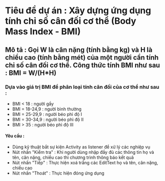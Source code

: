 # Tiêu đề dự án : Xây dựng ứng dụng tính chỉ số cân đối cơ thể (Body Mass Index - BMI)
## Mô tả : Gọi W là cân nặng (tính bằng kg) và H là chiều cao (tính bằng mét) của một người cần tính chỉ số cân đối cơ thể. Công thức tính BMI như sau : BMI = W/(H*H) 
### Dựa vào giá trị BMI để phân loại tính cân đối của cơ thể như sau :
+ BMI < 18 : người gầy
+ BMI = 18-24,9 : người bình thường
+ BMI = 25-29,9 : người béo phì độ I
+ BMI = 30-34,9 : người béo phì độ II
+ BMI > 35 : người béo phì độ III
#### Yêu cầu :
- Dùng kỹ thuật bắt sự kiện Activity as listener để xử lý các nghiệp vụ
- Nút nhấn "Kiểm tra" : Khi  người dùng nhập đầy đủ các thông tin họ và tên, cân nặng, chiều cao thì chương trình thông báo kết quả
- Nút nhấn "Tiếp" : Thực hiện xoá trắng các EditText họ và tên, cân nặng, chiều cao
- Nút nhấn "Thoát" : Thực hiện đóng ứng dụng
